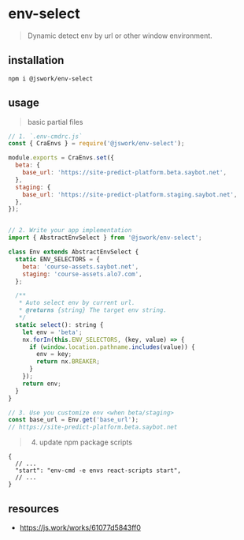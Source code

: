 # env-select
> Dynamic detect env by url or other window environment.

## installation
```shell
npm i @jswork/env-select
```

## usage
> basic partial files
```js
// 1. `.env-cmdrc.js`
const { CraEnvs } = require('@jswork/env-select');

module.exports = CraEnvs.set({
  beta: {
    base_url: 'https://site-predict-platform.beta.saybot.net',
  },
  staging: {
    base_url: 'https://site-predict-platform.staging.saybot.net',
  },
});


// 2. Write your app implementation
import { AbstractEnvSelect } from '@jswork/env-select';

class Env extends AbstractEnvSelect {
  static ENV_SELECTORS = {
    beta: 'course-assets.saybot.net',
    staging: 'course-assets.alo7.com',
  };

  /**
   * Auto select env by current url.
   * @returns {string} The target env string.
   */
  static select(): string {
    let env = 'beta';
    nx.forIn(this.ENV_SELECTORS, (key, value) => {
      if (window.location.pathname.includes(value)) {
        env = key;
        return nx.BREAKER;
      }
    });
    return env;
  }
}

// 3. Use you customize env <when beta/staging>
const base_url = Env.get('base_url');
// https://site-predict-platform.beta.saybot.net
```

> 4. update npm package scripts
```json5
{
  // ...
  "start": "env-cmd -e envs react-scripts start",
  // ...
}
```

## resources
- https://js.work/works/61077d5843ff0
